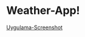 # Weather-App!

[Uygulama-Screenshot](https://user-images.githubusercontent.com/83558331/227805504-1f762c09-ccf4-4e50-b29b-129b6967a67a.png)
